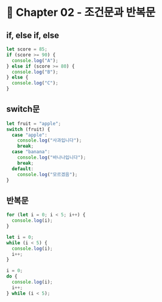 # 📘 Chapter 02 - 조건문과 반복문

## if, else if, else
```js
let score = 85;
if (score >= 90) {
  console.log("A");
} else if (score >= 80) {
  console.log("B");
} else {
  console.log("C");
}
```

## switch문
```js
let fruit = "apple";
switch (fruit) {
  case "apple":
    console.log("사과입니다");
    break;
  case "banana":
    console.log("바나나입니다");
    break;
  default:
    console.log("모르겠음");
}
```

## 반복문
```js
for (let i = 0; i < 5; i++) {
  console.log(i);
}

let i = 0;
while (i < 5) {
  console.log(i);
  i++;
}

i = 0;
do {
  console.log(i);
  i++;
} while (i < 5);
```

